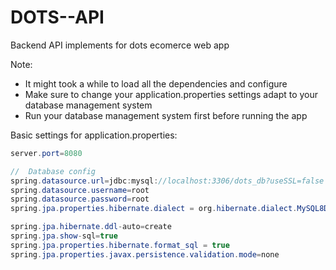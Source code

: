 # DOTS--API
Backend API implements for dots ecomerce web app

Note: 
+ It might took a while to load all the dependencies and configure
+ Make sure to change your application.properties settings adapt to your database management system
+ Run your database management system first before running the app

Basic settings for application.properties:
```java
server.port=8080

//  Database config 
spring.datasource.url=jdbc:mysql://localhost:3306/dots_db?useSSL=false
spring.datasource.username=root
spring.datasource.password=root
spring.jpa.properties.hibernate.dialect = org.hibernate.dialect.MySQL8Dialect

spring.jpa.hibernate.ddl-auto=create
spring.jpa.show-sql=true
spring.jpa.properties.hibernate.format_sql = true
spring.jpa.properties.javax.persistence.validation.mode=none
```

